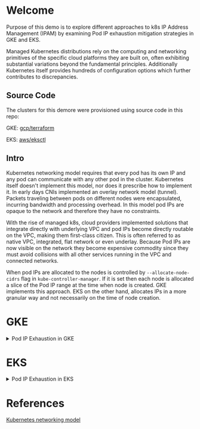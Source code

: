 # Welcome

Purpose of this demo is to explore different approaches to k8s IP Address Management (IPAM) by examining Pod IP exhaustion mitigation strategies in GKE and EKS.

Managed Kubernetes distributions rely on the computing and networking primitives of the specific cloud platforms they are built on, often exhibiting substantial variations beyond the fundamental principles. Additionally Kubernetes itself provides hundreds of configuration options which further contributes to discrepancies.

## Source Code

The clusters for this demore were provisioned using source code in this repo:

GKE: [gcp/terraform](https://github.com/olga-mir/k8s/tree/v0.0.2/gcp/terraform)

EKS: [aws/eksctl](https://github.com/olga-mir/k8s/tree/v0.0.2/aws/eksctl)

## Intro

Kubernetes networking model requires that every pod has its own IP and any pod can communicate with any other pod in the cluster. Kubernetes itself doesn't implement this model, nor does it prescribe how to implement it. In early days CNIs implemented an overlay network model (tunnel). Packets traveling between pods on different nodes were encapsulated, incurring bandwidth and processing overhead. In this model pod IPs are opaque to the network and therefore they have no constraints.

With the rise of managed k8s, cloud providers implemented solutions that integrate directly with underlying VPC and pod IPs become directly routable on the VPC, making them first-class citizen. This is often referred to as native VPC, integrated, flat network or even underlay. Because Pod IPs are now visible on the network they become expensive commodity since they must avoid collisions with all other services running in the VPC and connected networks.

When pod IPs are allocated to the nodes is controlled by `--allocate-node-cidrs` flag in `kube-controller-manager`. If it is set then each node is allocated a slice of the Pod IP range at the time when node is created. GKE implements this approach. EKS on the other hand, allocates IPs in a more granular way and not necessarily on the time of node creation.

# GKE

<details>
  <summary>Pod IP Exhaustion in GKE</summary>

# Network

GCP subnet consists of Primary IP range and optionally Secondary IP ranges. In GKE, node's IPs are allocated from Primary range, Pods and Services IPs are allocated from secondary ranges. Each nodepool is allocated a secondary pod range, from which Pod IP ranges are allocated to the nodes in this nodepool.

One secondary range can be allocated to more than one nodepool and each nodepool can have only one secondary range associated with it.

In the basic scenario there is one secondary range on the subnet which is used by the cluster as default pod IP range:

<img src="./images/ip-demo-gke-basic-subnet.png" width="250">


</details>


# EKS

<details>
  <summary>Pod IP Exhaustion in EKS</summary>

  TODO

  https://github.com/olga-mir/k8s/pull/5

</details>

# References

[Kubernetes networking model](https://kubernetes.io/docs/concepts/services-networking/)
